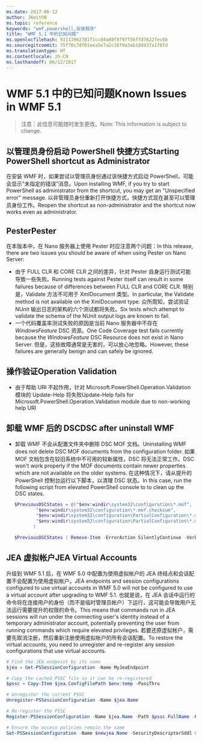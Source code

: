 ```yaml
---
ms.date: 2017-06-12
author: JKeithB
ms.topic: reference
keywords: "wmf,powershell,安装程序"
title: "WMF 5.1 中的已知问题"
ms.openlocfilehash: 93113962781f1cc84a80f8f97f56ffd7622fec6b
ms.sourcegitcommit: 75f70c7df01eea5e7a2c16f9a3ab1dd437a1f8fd
ms.translationtype: HT
ms.contentlocale: zh-CN
ms.lasthandoff: 06/12/2017
---
```

# <a name="known-issues-in-wmf-51"></a><span data-ttu-id="b6f5d-103">WMF 5.1 中的已知问题</span><span class="sxs-lookup"><span data-stu-id="b6f5d-103">Known Issues in WMF 5.1</span></span> #

> <span data-ttu-id="b6f5d-104">注意：此信息可能随时发生更改。</span><span class="sxs-lookup"><span data-stu-id="b6f5d-104">Note: This information is subject to change.</span></span>

## <a name="starting-powershell-shortcut-as-administrator"></a><span data-ttu-id="b6f5d-105">以管理员身份启动 PowerShell 快捷方式</span><span class="sxs-lookup"><span data-stu-id="b6f5d-105">Starting PowerShell shortcut as Administrator</span></span>
<span data-ttu-id="b6f5d-106">在安装 WMF 时，如果尝试以管理员身份通过该快捷方式启动 PowerShell，可能会显示“未指定的错误”消息。</span><span class="sxs-lookup"><span data-stu-id="b6f5d-106">Upon installing WMF, if you try to start PowerShell as administrator from the shortcut, you may get an "Unspecified error" message.</span></span>
<span data-ttu-id="b6f5d-107">以非管理员身份重新打开快捷方式，快捷方式现在甚至可以管理员身份工作。</span><span class="sxs-lookup"><span data-stu-id="b6f5d-107">Reopen the shortcut as non-administrator and the shortcut now works even as administrator.</span></span>

## <a name="pester"></a><span data-ttu-id="b6f5d-108">Pester</span><span class="sxs-lookup"><span data-stu-id="b6f5d-108">Pester</span></span>
<span data-ttu-id="b6f5d-109">在本版本中，在 Nano 服务器上使用 Pester 时应注意两个问题：</span><span class="sxs-lookup"><span data-stu-id="b6f5d-109">In this release, there are two issues you should be aware of when using Pester on Nano Server:</span></span>

* <span data-ttu-id="b6f5d-110">由于 FULL CLR 和 CORE CLR 之间的差异，针对 Pester 自身运行测试可能导致一些失败。</span><span class="sxs-lookup"><span data-stu-id="b6f5d-110">Running tests against Pester itself can result in some failures because of differences between FULL CLR and CORE CLR.</span></span> <span data-ttu-id="b6f5d-111">特别是，Validate 方法不可用于 XmlDocument 类型。</span><span class="sxs-lookup"><span data-stu-id="b6f5d-111">In particular, the Validate method is not available on the XmlDocument type.</span></span> <span data-ttu-id="b6f5d-112">众所周知，尝试验证 NUnit 输出日志的架构的六个测试都将失败。</span><span class="sxs-lookup"><span data-stu-id="b6f5d-112">Six tests which attempt to validate the schema of the NUnit output logs are known to fail.</span></span> 
* <span data-ttu-id="b6f5d-113">一个代码覆盖率测试失败的原因是当前 Nano 服务器中不存在 *WindowsFeature* DSC 资源。</span><span class="sxs-lookup"><span data-stu-id="b6f5d-113">One Code Coverage test fails currently because the *WindowsFeature* DSC Resource does not exist in Nano Server.</span></span> <span data-ttu-id="b6f5d-114">但是，这些故障通常是无害的，可以放心地忽略。</span><span class="sxs-lookup"><span data-stu-id="b6f5d-114">However, these failures are generally benign and can safely be ignored.</span></span>

## <a name="operation-validation"></a><span data-ttu-id="b6f5d-115">操作验证</span><span class="sxs-lookup"><span data-stu-id="b6f5d-115">Operation Validation</span></span> 

* <span data-ttu-id="b6f5d-116">由于帮助 URI 不起作用，针对 Microsoft.PowerShell.Operation.Validation 模块的 Update-Help 将失败</span><span class="sxs-lookup"><span data-stu-id="b6f5d-116">Update-Help fails for Microsoft.PowerShell.Operation.Validation module due to non-working help URI</span></span>

## <a name="dsc-after-uninstall-wmf"></a><span data-ttu-id="b6f5d-117">卸载 WMF 后的 DSC</span><span class="sxs-lookup"><span data-stu-id="b6f5d-117">DSC after uninstall WMF</span></span> 
* <span data-ttu-id="b6f5d-118">卸载 WMF 不会从配置文件夹中删除 DSC MOF 文档。</span><span class="sxs-lookup"><span data-stu-id="b6f5d-118">Uninstalling WMF does not delete DSC MOF documents from the configuration folder.</span></span> <span data-ttu-id="b6f5d-119">如果 MOF 文档包含在较旧系统中不可用的较新属性，DSC 将无法正常工作。</span><span class="sxs-lookup"><span data-stu-id="b6f5d-119">DSC won't work properly if the MOF documents contain newer properties which are not available on the older systems.</span></span> <span data-ttu-id="b6f5d-120">在这种情况下，请从提升的 PowerShell 控制台运行以下脚本，以清理 DSC 状态。</span><span class="sxs-lookup"><span data-stu-id="b6f5d-120">In this case, run the following script from elevated PowerShell console to to clean up the DSC states.</span></span>
 ```PowerShell
    $PreviousDSCStates = @("$env:windir\system32\configuration\*.mof",
            "$env:windir\system32\configuration\*.mof.checksum",
            "$env:windir\system32\configuration\PartialConfiguration\*.mof",
            "$env:windir\system32\configuration\PartialConfiguration\*.mof.checksum"
           )

    $PreviousDSCStates | Remove-Item -ErrorAction SilentlyContinue -Verbose
 ```  

## <a name="jea-virtual-accounts"></a><span data-ttu-id="b6f5d-121">JEA 虚拟帐户</span><span class="sxs-lookup"><span data-stu-id="b6f5d-121">JEA Virtual Accounts</span></span>
<span data-ttu-id="b6f5d-122">升级到 WMF 5.1 后，在 WMF 5.0 中配置为使用虚拟帐户的 JEA 终结点和会话配置不会配置为使用虚拟帐户。</span><span class="sxs-lookup"><span data-stu-id="b6f5d-122">JEA endpoints and session configurations configured to use virtual accounts in WMF 5.0 will not be configured to use a virtual account after upgrading to WMF 5.1.</span></span>
<span data-ttu-id="b6f5d-123">也就是说，在 JEA 会话中运行的命令将在连接用户的身份（而不是临时管理员帐户）下运行，这可能会导致用户无法运行需要提升的权限的命令。</span><span class="sxs-lookup"><span data-stu-id="b6f5d-123">This means that commands run in JEA sessions will run under the connecting user's identity instead of a temporary administrator account, potentially preventing the user from running commands which require elevated privileges.</span></span>
<span data-ttu-id="b6f5d-124">若要还原虚拟帐户，需要先取消注册，然后重新注册使用虚拟帐户的所有会话配置。</span><span class="sxs-lookup"><span data-stu-id="b6f5d-124">To restore the virtual accounts, you need to unregister and re-register any session configurations that use virtual accounts.</span></span>

```powershell
# Find the JEA endpoint by its name
$jea = Get-PSSessionConfiguration -Name MyJeaEndpoint

# Copy the cached PSSC file so it can be re-registered
$pssc = Copy-Item $jea.ConfigFilePath $env:temp -PassThru

# Unregister the current PSSC
Unregister-PSSessionConfiguration -Name $jea.Name

# Re-register the PSSC
Register-PSSessionConfiguration -Name $jea.Name -Path $pssc.FullName -Force

# Ensure the access policies remain the same
Set-PSSessionConfiguration -Name $newjea.Name -SecurityDescriptorSddl $jea.SecurityDescriptorSddl
```

